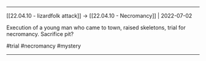 ***



[[22.04.10 - lizardfolk attack]] -> [[22.04.10 - Necromancy]] | 2022-07-02



Execution of a young man who came to town, raised skeletons, trial for necromancy. Sacrifice pit? 



#trial #necromancy #mystery



***